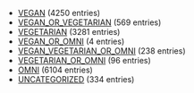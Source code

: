 - [VEGAN](category-lists/vegan) (4250 entries)
- [VEGAN_OR_VEGETARIAN](category-lists/vegan-or-vegetarian) (569 entries)
- [VEGETARIAN](category-lists/vegetarian) (3281 entries)
- [VEGAN_OR_OMNI](category-lists/vegan-or-omni) (4 entries)
- [VEGAN_VEGETARIAN_OR_OMNI](category-lists/vegan-vegetarian-or-omni) (238 entries)
- [VEGETARIAN_OR_OMNI](category-lists/vegetarian-or-omni) (96 entries)
- [OMNI](category-lists/omni) (6104 entries)
- [UNCATEGORIZED](category-lists/uncategorized) (334 entries)

